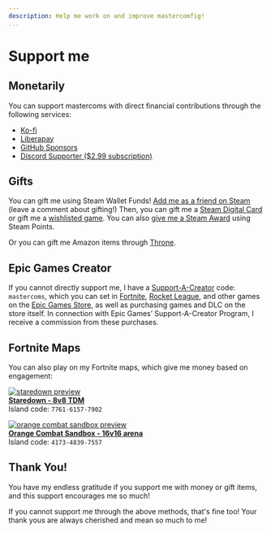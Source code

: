 ```yaml
---
description: Help me work on and improve mastercomfig!
...
```


# Support me

## Monetarily

You can support mastercoms with direct financial contributions through the following services:

* [Ko-fi](https://ko-fi.com/mastercoms)
* [Liberapay](https://liberapay.com/mastercoms/)
* [GitHub Sponsors](https://github.com/sponsors/mastercoms)
* [Discord Supporter ($2.99 subscription)](https://discord.com/servers/mastercomfig-389089828249010188)

## Gifts

You can gift me using Steam Wallet Funds! [Add me as a friend on Steam](https://steamcommunity.com/id/mastercoms/) (leave a comment about gifting!) Then, you can gift me a [Steam Digital Card](https://store.steampowered.com/digitalgiftcards/selectgiftcard) or gift me a [wishlisted game](https://store.steampowered.com/wishlist/profiles/76561198046110893/#sort=price). You can also [give me a Steam Award](https://steamcommunity.com/id/mastercoms?award=17) using Steam Points.

Or you can gift me Amazon items through [Throne](https://throne.com/mastercoms).

## Epic Games Creator

If you cannot directly support me, I have a [Support-A-Creator](https://www.epicgames.com/fortnite/en-US/news/support-a-creator-faq) code: `mastercoms`,
which you can set in
[Fortnite](https://www.epicgames.com/fortnite/en-US/news/support-a-creator-faq),
[Rocket League](https://www.rocketleague.com/support-a-creator/),
and other games on the [Epic Games Store](https://store.epicgames.com/), as well as purchasing games and DLC on the store itself.
In connection with Epic Games’ Support-A-Creator Program, I receive a commission from these purchases.

## Fortnite Maps

You can also play on my Fortnite maps, which give me money based on engagement:

[![staredown preview](assets/images/staredown.webp)](https://www.fortnite.com/@mastercoms/7761-6157-7902)  
**[Staredown - 8v8 TDM](https://www.fortnite.com/@mastercoms/7761-6157-7902)**  
Island code: `7761-6157-7902`

[![orange combat sandbox preview](assets/images/combatlab.webp)](https://www.fortnite.com/@mastercoms/4173-4839-7557)  
**[Orange Combat Sandbox - 16v16 arena](https://www.fortnite.com/@mastercoms/4173-4839-7557)**  
Island code: `4173-4839-7557`

<!-- You can use Ko-fi to get [a config commission](https://ko-fi.com/mastercoms/commissions), where I personally tune a config exactly to your preferences and PC setup. I can also do this via a trade for 3 keys. There is also an addon where I can do advanced scripting at your request (6 keys if paying via trade). -->

<!-- Finally, you can buy early access to the config for a month through [Ko-fi](https://ko-fi.com/mastercoms/shop). This will give you access to more frequent updates released throughout the month, rather than the monthly stable releases of the config. -->

## Thank You!

You have my endless gratitude if you support me with money or gift items, and this support encourages me so much!

If you cannot support me through the above methods, that's fine too! Your thank yous are always cherished and mean so much to me!
